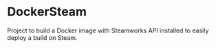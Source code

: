 # DockerSteam

Project to build a Docker image with Steamworks API installed to easily deploy a build on Steam.